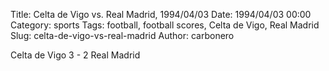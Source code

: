 Title: Celta de Vigo vs. Real Madrid, 1994/04/03
Date: 1994/04/03 00:00
Category: sports
Tags: football, football scores, Celta de Vigo, Real Madrid
Slug: celta-de-vigo-vs-real-madrid
Author: carbonero


Celta de Vigo 3 - 2 Real Madrid
